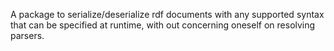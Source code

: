 A package to serialize/deserialize rdf documents with any supported syntax that can be specified at runtime, with out concerning oneself on resolving parsers.
